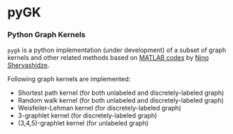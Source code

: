 # pyGK
### Python Graph Kernels

`pygk` is a python implementation (under development) of a subset of graph kernels and other related methods based on [MATLAB codes](http://www.di.ens.fr/~shervashidze/code/Graphkernels/graphkernels.zip) by [Nino Shervashidze](http://www.di.ens.fr/~shervashidze).

Following graph kernels are implemented:

- Shortest path kernel (for both unlabeled and discretely-labeled graph)
- Random walk kernel (for both unlabeled and discretely-labeled graph)
- Weisfeiler-Lehman kernel (for discretely-labeled graph)
- 3-graphlet kernel (for discretely-labeled graph)
- (3,4,5)-graphlet kernel (for unlabeled graph)